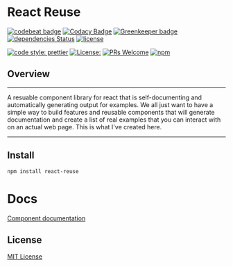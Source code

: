 # React Reuse

[![codebeat badge](https://codebeat.co/badges/1396f00a-f7ce-43a0-af73-1bfc2298213c)](https://codebeat.co/projects/github-com-jaredwilli-react-reuse-master)
[![Codacy Badge](https://api.codacy.com/project/badge/Grade/1f00dd9a07d9407693d494c8803dd57d)](https://www.codacy.com/app/jaredwilli/react-reuse?utm_source=github.com&amp;utm_medium=referral&amp;utm_content=jaredwilli/react-reuse&amp;utm_campaign=Badge_Grade)
[![Greenkeeper badge](https://badges.greenkeeper.io/jaredwilli/react-reuse.svg)](https://greenkeeper.io/)
[![dependencies Status](https://david-dm.org/jaredwilli/react-reuse/status.svg)](https://david-dm.org/jaredwilli/react-reuse)
[![license](https://img.shields.io/npm/l/react-reuse.svg?style=flat-square)](https://github.com/jaredwilli/react-reuse/blob/master/LICENSE)

[![code style: prettier](https://img.shields.io/badge/code_style-prettier-ff69b4.svg?style=flat-square)](https://github.com/prettier/prettier)
[![License:](https://img.shields.io/npm/l/cross-env.svg?style=flat-square)](https://github.com/jaredwilli/react-reuse/blob/master/other/LICENSE)
[![PRs Welcome](https://img.shields.io/badge/PRs-welcome-brightgreen.svg?style=flat-square)](http://makeapullrequest.com)
[![npm](https://img.shields.io/npm/v/react-reuse.svg?style=flat-square)](https://www.npmjs.com/package/react-reuse)



## Overview
-------

A resuable component library for react that is self-documenting and automatically generating output for examples. We all just want to have a simple way to build features and reusable components that will generate documentation and create a list of real examples that you can interact with on an actual web page. This is what I've created here.


-------

## Install

```
npm install react-reuse
```

# Docs
[Component documentation](https://jaredwilli.github.io/react-reuse/)


## License

[MIT License](https://opensource.org/licenses/MIT)
